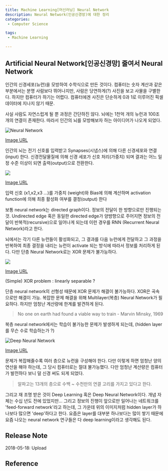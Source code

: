 ```yaml
---
title: Machine Learning[머신러닝] Neural Network
description: Neural Network(인공신경망)에 대한 정리
categories:
 - Computer Science

tags:
 - Machine Learning

---
```




## Artificial Neural Network[인공신경망] 줄여서 Neural Network

인간의 신경세포(뉴런)을 모방하여 수학식으로 만든 것이다. 컴퓨터는 숫자 계산과 같은 부분에서는 분명 사람보다 뛰어나지만, 사람은 당연하게(?) 사진을 보고 사물을 구별한다. 하지만 컴퓨터가 하기는 어렵다. 컴퓨터에겐 사진은 단순하게 0과 1로 이루어진 픽셀 데이터에 지나지 않기 때문.

사실 사람도 자연스럽게 될 뿐 과정은 간단하진 않다. 뇌에는 1천억 개의 뉴런과 100조 개의 연결이 존재한다. 따라서 인간의 뇌를 모방해보자 하는 아이디어가 나오게 되었다.



![](http://home.agh.edu.pl/~vlsi/AI/intro/neuron.png "Neural Network")



[Image URL](http://home.agh.edu.pl/~vlsi/AI/intro/neuron.png "Neural Network")



인간의 뇌는 전기 신호를 입력받고 Synapses(시냅스)에 의해 다른 신경세포와 연결(input) 한다. 신경전달물질에 의해 신경 세포가 신호 처리(가중치) 되며 결과는 어느 일정 수준 이상이 되면 출력(output)으로 전환한다.



![](https://qph.ec.quoracdn.net/main-qimg-7d27613d18d38805ced77b68a042d66b.webp)



[Image URL](https://qph.ec.quoracdn.net/main-qimg-7d27613d18d38805ced77b68a042d66b.webp)



입력 신호 (x1,x2,x3 ...)를 가중치 (weight)와 Bias에 의해 계산하며 activation function에 의해 최종 활성화 여부를 결정(output) 한다



보통 neural network는 directed graph이다. 정보의 전달이 한 방향으로만 진행되는 것. Undirected edge 혹은 동일한 directed edge가 양뱡향으로 주어지면 정보의 전달이 반복적(recursive)으로 일어나게 되는데 이런 경우를 RNN (Recurrent Neural Network)라고 한다. 

뇌에서는 각기 다른 뉴런들이 활성화되고, 그 결과를 다음 뉴런에게 전달하고 그 과정을 반복하여 최종 결정을 내리는 뉴런이 activate 되는 방식에 따라서 정보를 처리하게 된다. 다만 단층 Neural Network로는 XOR 문제가 불가능하다.



![](http://cfile26.uf.tistory.com/image/225F7E4B579D6C68072292)



[Image URL](http://cfile26.uf.tistory.com/image/225F7E4B579D6C68072292)



(Simple) XOR problem : linearly separable ?

단층 neural network의 선형성 때문에 XOR 문제가 해결이 불가능하다. XOR은 곡속으로만 해결이 가능. 복잡한 문제 해결을 위해 Multilayer(복층) Neural Network가 필요하다. 하지만 엄청난 계산량에 한계를 발견하게 된다. 

> No one on earth had found a viable way to train - Marvin Minsky, 1969



복층 neural network에서는 학습이 불가능한 문제가 발생하게 되는데, (hidden layer를 무슨 수로 학습하는가 ?)



![](https://qph.ec.quoracdn.net/main-qimg-7c35987ad55173b3b76214b9112830ff "Deep Neural Network")



[Image URL](https://qph.ec.quoracdn.net/main-qimg-7c35987ad55173b3b76214b9112830ff "Deep Neural Network")



문제가 복잡해줄수록 여러 층으로 뉴런을 구성해야 한다. 다만 이렇게 하면 엄청난 양의 연산을 해야 하는데, 그 당시 컴퓨터로는 절대 불가능했다. 다만 엄청난 계산량은 컴퓨터가 발전하다 보니 덜 신경 써도 되게 되었다. 

>알파고는 13개의 층으로 수백 ~ 수천만의 연결 고리를 가지고 있다고 한다. 



그리고 재 조명 받은 것이 Deep Learning 혹은 Deep Neural Network이다. 개념 자체는 수십 년도 전에 있었지만... 그리고 정보의 진행이 앞으로만 일어나는 네트워크를 'feed-forward network'라고 하는데, 그 가운데 위의 이미지처럼 hidden layer가 하나보다 많으면 'deep'하다고 한다. 요즘은 layer를 대부분 하나보다는 많이 쌓기 때문에 요즘 나오는 neural network 연구들은 다 deep learning이라고 생각해도 된다.



## Release Note

2018-05-18: Upload



## Reference

